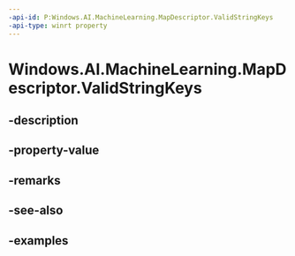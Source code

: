 ```yaml
---
-api-id: P:Windows.AI.MachineLearning.MapDescriptor.ValidStringKeys
-api-type: winrt property
---
```


<!-- Property syntax.
public IIterable<string> ValidStringKeys { get; }
-->

# Windows.AI.MachineLearning.MapDescriptor.ValidStringKeys

## -description

## -property-value

## -remarks

## -see-also

## -examples

